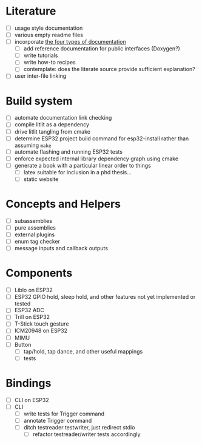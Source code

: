 # Literature

-[ ] usage style documentation
-[ ] various empty readme files
-[ ] incorporate [the four types of documentation](https://documentation.divio.com/)
    -[ ] add reference documentation for public interfaces (Doxygen?)
    -[ ] write tutorials
    -[ ] write how-to recipes
    -[ ] contemplate: does the literate source provide sufficient explanation?
-[ ] user inter-file linking

# Build system

-[ ] automate documentation link checking
-[ ] compile litlit as a dependency
-[ ] drive litlit tangling from cmake
-[ ] determine ESP32 project build command for esp32-install rather than assuming `make`
-[ ] automate flashing and running ESP32 tests
-[ ] enforce expected internal library dependency graph using cmake
-[ ] generate a book with a particular linear order to things
    -[ ] latex suitable for inclusion in a phd thesis...
    -[ ] static website

# Concepts and Helpers

-[ ] subassemblies
-[ ] pure assemblies
-[ ] external plugins
-[ ] enum tag checker
-[ ] message inputs and callback outputs

# Components

-[ ] Liblo on ESP32
-[ ] ESP32 GPIO hold, sleep hold, and other features not yet implemented or tested
-[ ] ESP32 ADC
-[ ] Trill on ESP32
-[ ] T-Stick touch gesture
-[ ] ICM20948 on ESP32
-[ ] MIMU
-[ ] Button
    -[ ] tap/hold, tap dance, and other useful mappings
    -[ ] tests

# Bindings

-[ ] CLI on ESP32
-[ ] CLI
    -[ ] write tests for Trigger command
    -[ ] annotate Trigger command
    -[ ] ditch testreader testwriter, just redirect stdio
        -[ ] refactor testreader/writer tests accordingly
